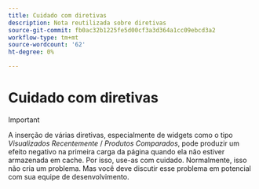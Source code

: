 ```yaml
---
title: Cuidado com diretivas
description: Nota reutilizada sobre diretivas
source-git-commit: fb0ac32b1225fe5d00cf3a3d364a1cc09ebcd3a2
workflow-type: tm+mt
source-wordcount: '62'
ht-degree: 0%

---
```


# Cuidado com diretivas

>[!IMPORTANT]
>
>A inserção de várias diretivas, especialmente de widgets como o tipo _Visualizados Recentemente_ / _Produtos Comparados_, pode produzir um efeito negativo na primeira carga da página quando ela não estiver armazenada em cache. Por isso, use-as com cuidado. Normalmente, isso não cria um problema. Mas você deve discutir esse problema em potencial com sua equipe de desenvolvimento.
